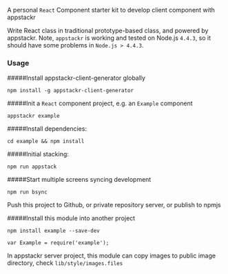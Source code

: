 A personal `React` Component starter kit to develop client component with appstackr

Write React class in traditional prototype-based class, and powered by appstackr. Note, `appstackr` is working and tested on Node.js `4.4.3`, so it should have some problems in `Node.js > 4.4.3`.

### Usage

#####Install appstackr-client-generator globally

```
npm install -g appstackr-client-generator
```


#####Init a `React` component project, e.g. an `Example` component

```
appstackr example
```


#####Install dependencies:

```
cd example && npm install
```


#####Initial stacking:

```
npm run appstack
```


#####Start multiple screens syncing development

```
npm run bsync
```

Push this project to Github, or private repository server, or publish to npmjs

#####Install this module into another project

```
npm install example --save-dev
```

```
var Example = require('example');
```

In appstackr server project, this module can copy images to public image directory,
check `lib/style/images.files`    